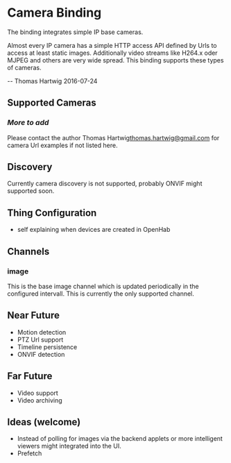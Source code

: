 # Camera Binding

The binding integrates simple IP base cameras.  

Almost every IP camera has a simple HTTP access API defined by Urls to access at least static images.
Additionally video streams like H264.x oder MJPEG and others are very wide spread. This binding supports these types of cameras.

-- Thomas Hartwig 2016-07-24

## Supported Cameras

### _More to add_

Please contact the author Thomas Hartwig<thomas.hartwig@gmail.com> for camera Url examples if not listed here.

## Discovery

Currently camera discovery is not supported, probably ONVIF might supported soon.

## Thing Configuration

* self explaining when devices are created in OpenHab


## Channels

### image

This is the base image channel which is updated periodically in the configured intervall. This is currently the only supported channel.

## Near Future

* Motion detection
* PTZ Url support
* Timeline persistence
* ONVIF detection

## Far Future

* Video support
* Video archiving

## Ideas (welcome)

* Instead of polling for images via the backend applets or more intelligent viewers might integrated into the UI.
* Prefetch